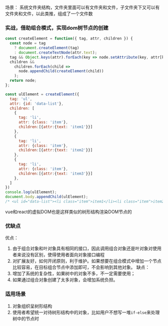 
场景：
系统文件夹结构，文件夹里面可以有文件夹和文件，子文件夹下又可以有文件夹和文件，以此类推，组成了一个文件数


### 实战，借助组合模式，实现dom树节点的创建
```js
const createElement = function({ tag, attr, children }) {
  const node = tag
    ? document.createElement(tag)
    : document.createTextNode(attr.text);
  tag && Object.keys(attr).forEach(key => node.setAttribute(key, attr[key]));
  children &&
    children.forEach(child =>
      node.appendChild(createElement(child))
    );
  return node;
};

const ulElement = createElement({
  tag: 'ul',
  attr: {id: 'data-list'},
  children: [
    {
      tag: 'li',
      attr: {class: 'item'},
      children:[{attr:{text: 'item1'}}]
    },
    {
      tag: 'li',
      attr: {class: 'item'},
      children:[{attr:{text: 'item2'}}]
    },
    {
      tag: 'li',
      attr: {class: 'item'},
      children:[{attr:{text: 'item3'}}]
    },
  ]
})
console.log(ulElement);
document.body.appendChild(ulElement);
/* <ul id="data-list"><li class="item">item1</li><li class="item">item2</li><li class="item">item3</li></ul> */
```
vue和react的虚拟DOM也是这样类似的树形结构渲染DOM节点的

### 优缺点
优点：
1. 由于组合对象和叶对象具有相同的接口，因此调用组合对象还是叶对象对使用者来说没有区别，使得使用者面向对象接口编程
2. 对扩展友好，如何开闭原则，利于维护。如果想要在组合模式中增加一个节点比较容易，在目标组合节点中添加即可，不会影响到其他对象。
缺点：
1. 增加了系统的复杂性，如果树中的对象不多，不一定需要使用；
2. 如果通过组合对象创建了太多对象，会增加系统负担。

### 适用场景
1. 对象组织呈树形结构
2. 使用者希望统一对待树形结构中的对象，比如用户不想写一堆`if-else`来处理树中的节点时
